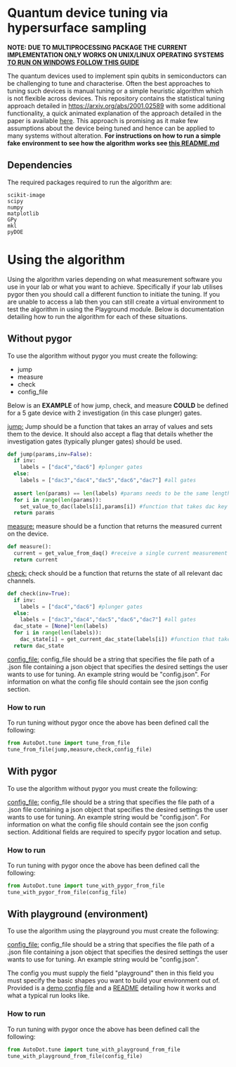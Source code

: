 # Quantum device tuning via hypersurface sampling
**NOTE: DUE TO MULTIPROCESSING PACKAGE THE CURRENT IMPLEMENTATION ONLY WORKS ON UNIX/LINUX OPERATING SYSTEMS [TO RUN ON WINDOWS FOLLOW THIS GUIDE](Resources/Running_on_windows.md)**

The quantum devices used to implement spin qubits in semiconductors can be challenging to tune and characterise. Often the best approaches to tuning such devices is manual tuning or a simple heuristic algorithm which is not flexible across devices. This repository contains the statistical tuning approach detailed in https://arxiv.org/abs/2001.02589 with some additional functionality, a quick animated explanation of the approach detailed in the paper is available [here](Resources/Algorithm_overview/README.md). This approach is promising as it make few assumptions about the device being tuned and hence can be applied to many systems without alteration. **For instructions on how to run a simple fake environment to see how the algorithm works see [this README.md](Playground/README.md)**

## Dependencies
The required packages required to run the algorithm are:
```
scikit-image
scipy
numpy
matplotlib
GPy
mkl
pyDOE
```
# Using the algorithm
Using the algorithm varies depending on what measurement software you use in your lab or what you want to achieve. Specifically if your lab utilises pygor then you should call a different function to initiate the tuning. If you are unable to access a lab then you can still create a virtual environment to test the algorithm in using the Playground module. Below is documentation detailing how to run the algorithm for each of these situations.
## Without pygor
To use the algorithm without pygor you must create the following:
- jump
- measure
- check
- config_file

Below is an **EXAMPLE** of how jump, check, and measure **COULD** be defined for a 5 gate device with 2 investigation (in this case plunger) gates.

<ins>jump:</ins>
Jump should be a function that takes an array of values and sets them to the device. It should also accept a flag that details whether the investigation gates (typically plunger gates) should be used. 
```python
def jump(params,inv=False):
  if inv:
    labels = ["dac4","dac6"] #plunger gates
  else:
    labels = ["dac3","dac4","dac5","dac6","dac7"] #all gates
    
  assert len(params) == len(labels) #params needs to be the same length as labels
  for i in range(len(params)):
    set_value_to_dac(labels[i],params[i]) #function that takes dac key and value and sets dac to that value
  return params
```
<ins>measure:</ins>
measure should be a function that returns the measured current on the device.
```python
def measure():
  current = get_value_from_daq() #receive a single current measurement from the daq
  return current
```
<ins>check:</ins>
check should be a function that returns the state of all relevant dac channels.
```python
def check(inv=True):
  if inv:
    labels = ["dac4","dac6"] #plunger gates
  else:
    labels = ["dac3","dac4","dac5","dac6","dac7"] #all gates
  dac_state = [None]*len(labels)
  for i in range(len(labels)):
    dac_state[i] = get_current_dac_state(labels[i]) #function that takes dac key and returns state that channel is in
  return dac_state
```
<ins>config_file:</ins>
config_file should be a string that specifies the file path of a .json file containing a json object that specifies the desired settings the user wants to use for tuning. An example string would be "config.json". For information on what the config file should contain see the json config section.

### How to run
To run tuning without pygor once the above has been defined call the following:
```python
from AutoDot.tune import tune_from_file
tune_from_file(jump,measure,check,config_file)
```
## With pygor
To use the algorithm without pygor you must create the following:

<ins>config_file:</ins>
config_file should be a string that specifies the file path of a .json file containing a json object that specifies the desired settings the user wants to use for tuning. An example string would be "config.json". For information on what the config file should contain see the json config section. Additional fields are required to specify pygor location and setup.
### How to run
To run tuning with pygor once the above has been defined call the following:
```python
from AutoDot.tune import tune_with_pygor_from_file
tune_with_pygor_from_file(config_file)
```
## With playground (environment)
To use the algorithm using the playground you must create the following:

<ins>config_file:</ins>
config_file should be a string that specifies the file path of a .json file containing a json object that specifies the desired settings the user wants to use for tuning. An example string would be "config.json". 

The config you must supply the field "playground" then in this field you must specify the basic shapes you want to build your environment out of. Provided is a [demo config file](mock_device_demo_config.json) and a [README](Playground/README.md) detailing how it works and what a typical run looks like.

### How to run
To run tuning with pygor once the above has been defined call the following:
```python
from AutoDot.tune import tune_with_playground_from_file
tune_with_playground_from_file(config_file)
```
